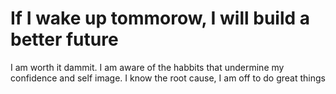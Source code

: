 # If I wake up tommorow, I will build a better future
I am worth it dammit.  I am aware of the habbits that undermine my confidence and self image.  I know the root cause,  I am off to do great things
